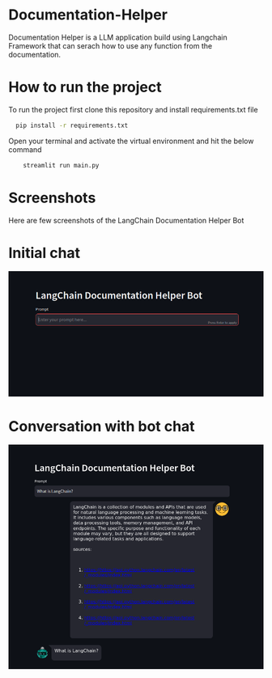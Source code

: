 # Documentation-Helper
Documentation Helper is a LLM application build using Langchain Framework that can serach how to use any function from the documentation.

# How to run the project 
To run the project first clone this repository and install requirements.txt file

```bash
  pip install -r requirements.txt
```

Open your terminal and activate the virtual environment and hit the below command
```bash
    streamlit run main.py 
```

# Screenshots

Here are few screenshots of the LangChain Documentation Helper Bot

# Initial chat
![Chat Screenshots](screenshots/start_chat.png)

# Conversation with bot chat
![Chat Screenshots](screenshots/chatting_with_bot.png)
